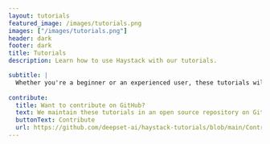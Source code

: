 ```yaml
---
layout: tutorials
featured_image: /images/tutorials.png
images: ["/images/tutorials.png"]
header: dark
footer: dark
title: Tutorials
description: Learn how to use Haystack with our tutorials.

subtitle: |
  Whether you're a beginner or an experienced user, these tutorials will walk you through Haystack features and functionalities making it easy for you to understand and implement them.
  
contribute:
  title: Want to contribute on GitHub?
  text: We maintain these tutorials in an open source repository on GitHub. If you’d like to contribute, go to the repository to submit your edits or suggest a new tutorial.
  buttonText: Contribute
  url: https://github.com/deepset-ai/haystack-tutorials/blob/main/Contributing.md#contributing-to-haystack-tutorials
---
```


